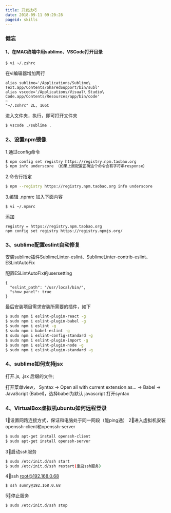 ```yaml
---
title: 开发技巧
date: 2018-09-11 09:20:28
pageid: skills
---
```


### 健忘

#### 1、在MAC终端中用sublime、VSCode打开目录

```sh
$ vi ~/.zshrc
```

在vi编辑器增加两行

```
alias sublime='/Applications/Sublime\ Text.app/Contents/SharedSupport/bin/subl'
alias vscode='/Applications/Visual\ Studio\ Code.app/Contents/Resources/app/bin/code'
~                                                                                            
"~/.zshrc" 2L, 166C
```

进入文件夹，执行，即可打开文件夹

```sh
$ vscode ./sublime .
```

### 2、设置npm镜像

1.通过config命令

```sh
$ npm config set registry https://registry.npm.taobao.org
$ npm info underscore （如果上面配置正确这个命令会有字符串response）
```

2.命令行指定

```sh
$ npm --registry https://registry.npm.taobao.org info underscore
```

3.编辑 .npmrc 加入下面内容

```
$ vi ~/.npmrc
```

添加

```
registry = https://registry.npm.taobao.org
npm config set registry https://registry.npmjs.org/
```

### 3、sublime配置eslint自动修复

安装sublime插件SublimeLinter-eslint、SublimeLinter-contrib-eslint、ESLintAutoFix

配置ESLintAutoFix的usersetting

```
{
  "eslint_path": "/usr/local/bin/",
  "show_panel": true
}
```

最后安装项目需求安装所需要的插件，如下

```sh
$ sudo npm i eslint-plugin-react -g
$ sudo npm i eslint-plugin-babel -g
$ sudo npm i eslint -g
$ sudo npm i babel-eslint -g
$ sudo npm i eslint-config-standard -g
$ sudo npm i eslint-plugin-import -g
$ sudo npm i eslint-plugin-node -g
$ sudo npm i eslint-plugin-standard -g
```

### 4、sublime如何支持jsx

打开.js, .jsx 后缀的文件;

打开菜单view， Syntax -> Open all with current extension as... -> Babel -> JavaScript (Babel)，选择babel为默认 javascript 打开syntax

### 4、VirtualBox虚拟机ubuntu如何远程登录

1⃣️设置网路连接方式，保证和电脑处于同一网段（能ping通）
2⃣️进入虚拟机安装openssh-client和openssh-server

```sh
$ sudo apt-get install openssh-client
$ sudo apt-get install openssh-server
```

3⃣️启动ssh服务

```sh
$ sudo /etc/init.d/ssh start
$ sudo /etc/init.d/ssh restart(重启ssh服务)
```

4⃣️ssh root@192.168.0.68

```
$ ssh sunny@192.168.0.68
```

5⃣️停止服务

```
$ sudo /etc/init.d/ssh stop
```

